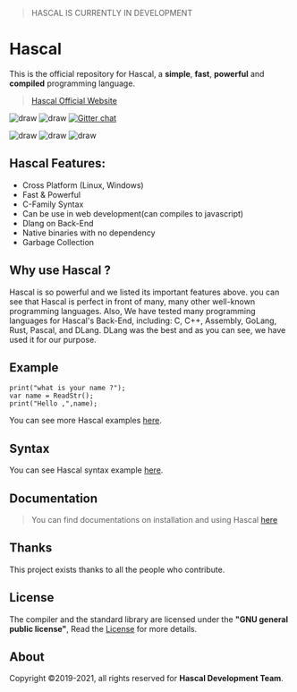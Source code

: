 > HASCAL IS CURRENTLY IN DEVELOPMENT

# Hascal
This is the official repository for Hascal, a **simple**, **fast**, **powerful** and **compiled** programming language. 

> [Hascal Official Website](https://hascal.github.io)

![draw](https://img.shields.io/github/last-commit/hascal/hascal)
![draw](https://img.shields.io/github/license/hascal/hascal)
[![Gitter chat](https://badges.gitter.im/hascal/community.png)](https://gitter.im/hascal/community)

![draw](https://badgen.net/github/tag/hascal/hascal)
![draw](https://badgen.net/github/stars/hascal/hascal)
![draw](https://badgen.net/github/contributors/hascal/hascal)

## Hascal Features:
- Cross Platform (Linux, Windows)
- Fast & Powerful
- C-Family Syntax
- Can be use in web development(can compiles to javascript)
- Dlang on Back-End
- Native binaries with no dependency
- Garbage Collection

## Why use Hascal ?

Hascal is so powerful and we listed its important features above.
you can see that Hascal is perfect in front of many, many other well-known programming languages.
Also, We have tested many programming languages for Hascal's Back-End, including: C, C++, Assembly, GoLang, Rust, Pascal, and DLang.
DLang was the best and as you can see, we have used it for our purpose.

## Example
```hascal
print("what is your name ?");
var name = ReadStr();
print("Hello ,",name);
```
You can see more Hascal examples [here](https://github.com/hascal/hascal/tree/main/examples).

## Syntax

You can see Hascal syntax example [here](https://github.com/hascal/hascal/blob/main/SYNTAX.md).

## Documentation
> You can find documentations on installation and using Hascal [here](https://github.com/hascal/hascal/tree/main/docs)

## Thanks
This project exists thanks to all the people who contribute. 

## License
The compiler and the standard library are licensed under the **"GNU general public license"**,
Read the [License](https://github.com/hascal/hascal/blob/main/LICENSE) for more details.

## About
Copyright ©2019-2021, all rights reserved for **Hascal Development Team**.
